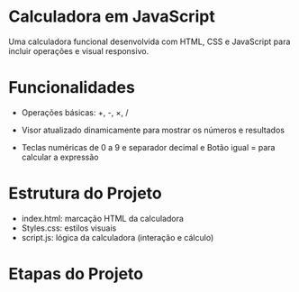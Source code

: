 

# Calculadora em JavaScript


Uma calculadora funcional desenvolvida com HTML, CSS e JavaScript  para incluir operações e visual responsivo.


# Funcionalidades

- Operações básicas: +, -, ×, /

- Visor atualizado dinamicamente para mostrar os números e resultados

- Teclas numéricas de 0 a 9 e separador decimal e Botão igual = para calcular a expressão


# Estrutura do Projeto

- index.html: marcação HTML da calculadora
- Styles.css: estilos visuais
- script.js: lógica da calculadora (interação e cálculo)


# Etapas do Projeto

